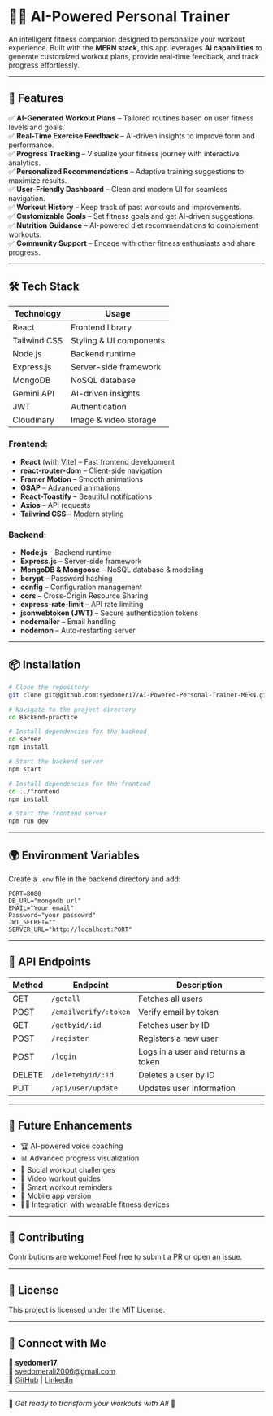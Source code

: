 # 🏋️‍♂️ AI-Powered Personal Trainer

An intelligent fitness companion designed to personalize your workout experience. Built with the **MERN stack**, this app leverages **AI capabilities** to generate customized workout plans, provide real-time feedback, and track progress effortlessly.

---

## 🚀 Features

✅ **AI-Generated Workout Plans** – Tailored routines based on user fitness levels and goals.  
✅ **Real-Time Exercise Feedback** – AI-driven insights to improve form and performance.  
✅ **Progress Tracking** – Visualize your fitness journey with interactive analytics.  
✅ **Personalized Recommendations** – Adaptive training suggestions to maximize results.  
✅ **User-Friendly Dashboard** – Clean and modern UI for seamless navigation.  
✅ **Workout History** – Keep track of past workouts and improvements.  
✅ **Customizable Goals** – Set fitness goals and get AI-driven suggestions.  
✅ **Nutrition Guidance** – AI-powered diet recommendations to complement workouts.  
✅ **Community Support** – Engage with other fitness enthusiasts and share progress.  

---

## 🛠 Tech Stack

| **Technology** | **Usage** |
|--------------|----------|
| React | Frontend library |
| Tailwind CSS | Styling & UI components |
| Node.js | Backend runtime |
| Express.js | Server-side framework |
| MongoDB | NoSQL database |
| Gemini API | AI-driven insights |
| JWT | Authentication |
| Cloudinary | Image & video storage |

### Frontend:
- **React** (with Vite) – Fast frontend development
- **react-router-dom** – Client-side navigation
- **Framer Motion** – Smooth animations
- **GSAP** – Advanced animations
- **React-Toastify** – Beautiful notifications
- **Axios** – API requests
- **Tailwind CSS** – Modern styling

### Backend:
- **Node.js** – Backend runtime
- **Express.js** – Server-side framework
- **MongoDB & Mongoose** – NoSQL database & modeling
- **bcrypt** – Password hashing
- **config** – Configuration management
- **cors** – Cross-Origin Resource Sharing
- **express-rate-limit** – API rate limiting
- **jsonwebtoken (JWT)** – Secure authentication tokens
- **nodemailer** – Email handling
- **nodemon** – Auto-restarting server

---

## 📦 Installation

```bash
# Clone the repository
git clone git@github.com:syedomer17/AI-Powered-Personal-Trainer-MERN.git

# Navigate to the project directory
cd BackEnd-practice

# Install dependencies for the backend
cd server
npm install

# Start the backend server
npm start

# Install dependencies for the frontend
cd ../frontend
npm install

# Start the frontend server
npm run dev
```

---

## 🌍 Environment Variables

Create a `.env` file in the backend directory and add:

```
PORT=8080
DB_URL="mongodb url"
EMAIL="Your email"
Password="your passowrd"
JWT_SECRET=""
SERVER_URL="http://localhost:PORT"
```

---

## 📜 API Endpoints

| Method | Endpoint | Description |
|--------|---------|-------------|
| GET | `/getall` | Fetches all users |
| POST | `/emailverify/:token` | Verify email by token |
| GET | `/getbyid/:id` | Fetches user by ID |
| POST | `/register` | Registers a new user |
| POST | `/login` | Logs in a user and returns a token |
| DELETE | `/deletebyid/:id` | Deletes a user by ID |
| PUT | `/api/user/update` | Updates user information |

---

## 📌 Future Enhancements

- 🏆 AI-powered voice coaching
- 📊 Advanced progress visualization
- 📅 Social workout challenges
- 🎥 Video workout guides
- 🔔 Smart workout reminders
- 📱 Mobile app version
- 🏋️‍♀️ Integration with wearable fitness devices

---

## 🤝 Contributing

Contributions are welcome! Feel free to submit a PR or open an issue.

---

## 📜 License

This project is licensed under the MIT License.

---

## 🔗 Connect with Me

👤 **syedomer17**  
📧 syedomerali2006@gmail.com  
🔗 [GitHub](https://github.com/syedomer17) | [LinkedIn](https://www.linkedin.com/in/syed-omer-ali-b73501324?utm_source=share&utm_campaign=share_via&utm_content=profile&utm_medium=android_app )

---

🚀 *Get ready to transform your workouts with AI!* 💪
